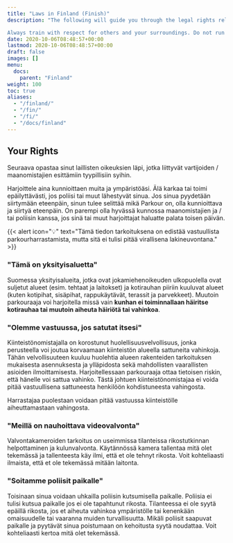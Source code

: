 ```yaml
---
title: "Laws in Finland (Finish)"
description: "The following will guide you through the legal rights relating to the typical reasons given by security guards/landowners.

Always train with respect for others and your surroundings. Do not run away or act suspiciously if police or others approach you. If you are asked to move on, then you should explain what Parkour is, be respectful and move on. It is better to be on good terms with landowners and/or the police if you, or other practitioners, want to return another day."
date: 2020-10-06T08:48:57+00:00
lastmod: 2020-10-06T08:48:57+00:00
draft: false
images: []
menu:
  docs:
    parent: "Finland"
weight: 100
toc: true
aliases:
  - "/finland/"
  - "/fin/"
  - "/fi/"
  - "/docs/finland"
---
```


## Your Rights

Seuraava opastaa sinut laillisten oikeuksien läpi, jotka liittyvät vartijoiden / maanomistajien esittämiin tyypillisiin syihin.

Harjoittele aina kunnioittaen muita ja ympäristöäsi. Älä karkaa tai toimi epäilyttävästi, jos poliisi tai muut lähestyvät sinua. Jos sinua pyydetään siirtymään eteenpäin, sinun tulee selittää mikä Parkour on, olla kunnioittava ja siirtyä eteenpäin. On parempi olla hyvässä kunnossa maanomistajien ja / tai poliisin kanssa, jos sinä tai muut harjoittajat haluatte palata toisen päivän.

{{< alert icon="💡" text="Tämä tiedon tarkoituksena on edistää vastuullista parkourharrastamista, mutta sitä ei tulisi pitää virallisena lakineuvontana." >}}

### "Tämä on yksityisaluetta"

Suomessa yksityisalueita, jotka ovat jokamiehenoikeuden ulkopuolella ovat suljetut alueet (esim. tehtaat ja laitokset) ja kotirauhan piiriin kuuluvat alueet (kuten kotipihat, sisäpihat, rappukäytävät, terassit ja parvekkeet). Muutoin parkouraaja voi harjoitella missä vain **kunhan ei toiminnallaan häiritse kotirauhaa tai muutoin aiheuta häiriötä tai vahinkoa**.

### "Olemme vastuussa, jos satutat itsesi"

Kiinteistönomistajalla on korostunut huolellisuusvelvollisuus, jonka perusteella voi joutua korvaamaan kiinteistön alueella sattuneita vahinkoja. Tähän velvollisuuteen kuuluu huolehtia alueen rakenteiden tarkoituksen mukaisesta asennuksesta ja ylläpidosta sekä mahdollisten vaarallisten asioiden ilmoittamisesta. Harjoitellessaan parkouraaja ottaa tietoisen riskin, että hänelle voi sattua vahinko. Tästä johtuen kiinteistönomistajaa ei voida pitää vastuullisena sattuneesta henkilöön kohdistuneesta vahingosta.

Harrastajaa puolestaan voidaan pitää vastuussa kiinteistölle aiheuttamastaan vahingosta.

### "Meillä on nauhoittava videovalvonta"

Valvontakameroiden tarkoitus on useimmissa tilanteissa rikostutkinnan helpottaminen ja kulunvalvonta. Käytännössä kamera tallentaa mitä olet tekemässä ja tallenteesta käy ilmi, että et ole tehnyt rikosta. Voit kohteliaasti ilmaista, että et ole tekemässä mitään laitonta.

### "Soitamme poliisit paikalle"

Toisinaan sinua voidaan uhkailla poliisin kutsumisella paikalle. Poliisia ei tulisi kutsua paikalle jos ei ole tapahtunut rikosta. Tilanteessa ei ole syytä epäillä rikosta, jos et aiheuta vahinkoa ympäristölle tai kenenkään omaisuudelle tai vaaranna muiden turvallisuutta. Mikäli poliisit saapuvat paikalle ja pyytävät sinua poistumaan on kehoitusta syytä noudattaa. Voit kohteliaasti kertoa mitä olet tekemässä.
